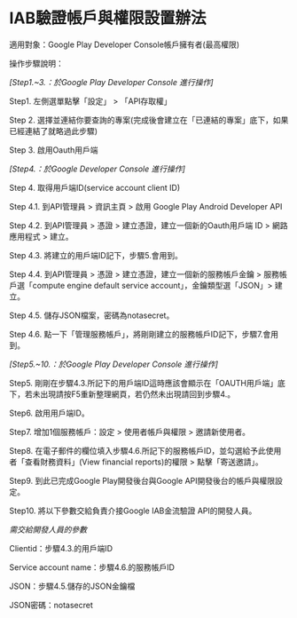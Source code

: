 # IAB驗證帳戶與權限設置辦法
適用對象：Google Play Developer Console帳戶擁有者(最高權限)

操作步驟說明：

*[Step1.~3.：於Google Play Developer Console 進行操作]* 

Step1. 左側選單點擊「設定」 > 「API存取權」 

Step 2. 選擇並連結你要查詢的專案(完成後會建立在「已連結的專案」底下，如果已經連結了就略過此步驟) 

Step 3. 啟用Oauth用戶端 

*[Step4.：於Google Developer Console 進行操作]* 

Step 4. 取得用戶端ID(service account client ID) 

Step 4.1. 到API管理員 > 資訊主頁 > 啟用 Google Play Android Developer API 

Step 4.2. 到API管理員 > 憑證 > 建立憑證，建立一個新的Oauth用戶端 ID > 網路應用程式 > 建立。 

Step 4.3. 將建立的用戶端ID記下，步驟5.會用到。 

Step 4.4. 到API管理員 > 憑證 > 建立憑證，建立一個新的服務帳戶金鑰 > 服務帳戶選「compute engine default service account」，金鑰類型選「JSON」> 建立。 

Step 4.5. 儲存JSON檔案，密碼為notasecret。 

Step 4.6. 點一下「管理服務帳戶」，將剛剛建立的服務帳戶ID記下，步驟7.會用到。 

*[Step5.~10.：於Google Play Developer Console 進行操作]* 

Step5. 剛剛在步驟4.3.所記下的用戶端ID這時應該會顯示在「OAUTH用戶端」底下，若未出現請按F5重新整理網頁，若仍然未出現請回到步驟4.。 

Step6. 啟用用戶端ID。 

Step7. 增加1個服務帳戶：設定 > 使用者帳戶與權限 > 邀請新使用者。 

Step8. 在電子郵件的欄位填入步驟4.6.所記下的服務帳戶ID，並勾選給予此使用者「查看財務資料」(View financial reports)的權限 > 點擊「寄送邀請」。

Step9. 到此已完成Google Play開發後台與Google API開發後台的帳戶與權限設定。 

Step10. 將以下參數交給負責介接Google IAB金流驗證 API的開發人員。

*需交給開發人員的參數* 

Clientid：步驟4.3.的用戶端ID 

Service account name：步驟4.6.的服務帳戶ID

JSON：步驟4.5.儲存的JSON金鑰檔 

JSON密碼：notasecret
